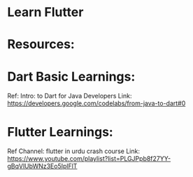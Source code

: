 # Learn Flutter

# Resources:

# Dart Basic Learnings:
Ref: Intro: to Dart for Java Developers
Link: https://developers.google.com/codelabs/from-java-to-dart#0

# Flutter Learnings:
Ref Channel: flutter in urdu crash course
Link: https://www.youtube.com/playlist?list=PLGJPpb8f27YY-gBqVlUbWNz3Eo5IplFlT
